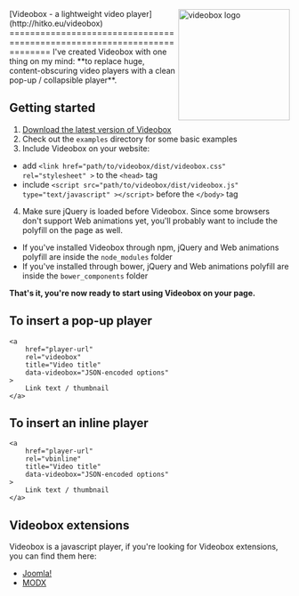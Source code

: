 <img src="https://cloud.githubusercontent.com/assets/4700881/10467953/b5fb0616-71fc-11e5-9847-0e2afd05ff1f.png" alt="videobox logo" width="200" align="right">
[Videobox - a lightweight video player](http://hitko.eu/videobox)
========================================================================
I've created Videobox with one thing on my mind: **to replace huge, content-obscuring video players with a clean pop-up / collapsible player**. 

Getting started
---------------
1. <a href="https://github.com/HitkoDev/Videobox/releases" target="_blank">Download the latest version of Videobox</a>
2. Check out the ```examples``` directory for some basic examples
3. Include Videobox on your website:
 + add ```<link href="path/to/videobox/dist/videobox.css" rel="stylesheet" >``` to the ```<head>``` tag
 + include ```<script src="path/to/videobox/dist/videobox.js" type="text/javascript" ></script>``` before the ```</body>``` tag
4. Make sure jQuery is loaded before Videobox. Since some browsers don't support Web animations yet, you'll probably want to include the polyfill on the page as well.
 + If you've installed Videobox through npm, jQuery and Web animations polyfill are inside the ```node_modules``` folder
 + If you've installed through bower, jQuery and Web animations polyfill are inside the ```bower_components``` folder

**That's it, you're now ready to start using Videobox on your page.**  


To insert a pop-up player
-------------  
```
<a 
    href="player-url"  
    rel="videobox" 
    title="Video title" 
    data-videobox="JSON-encoded options"
>
    Link text / thumbnail
</a>
```


To insert an inline player
-------------
```
<a 
    href="player-url"  
    rel="vbinline" 
    title="Video title" 
    data-videobox="JSON-encoded options"
>
    Link text / thumbnail
</a>
```


Videobox extensions
-------------------
Videobox is a javascript player, if you're looking for Videobox extensions, you can find them here:
* [Joomla!](https://github.com/HitkoDev/Videobox-Joomla)
* [MODX](https://github.com/HitkoDev/Videobox-MODX)

